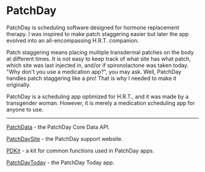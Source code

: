 # PatchDay

PatchDay is scheduling software designed for hormone replacement therapy. I was inspired to make patch staggering easier but later the app evolved into an all-encompassing H.R.T. companion.

Patch staggering means placing multiple transdermal patches on the body at different times. It is not easy to keep track of what site has what patch, which site was last injected in, and/or if spironolactone was taken today. "Why don't you use a medication app?", you may ask. Well, PatchDay handles patch staggering like a pro! That is why I needed to make it originally.

PatchDay is a scheduling app optimized for H.R.T., and it was made by a transgender woman. However, it is merely a medication scheduling app for anyone to use.

--------------

  
  [PatchData](./PatchData/readme.md) - the PatchDay Core Data API.
  
  [PatchDaySite](../PatchDaySite/readme.md) - the PatchDay support website.
  
  [PDKit](./PDKit/readme.md) - a kit for common functions used in PatchDay apps.
  
  [PatchDayToday](./PatchDayToday/readme.md) - the PatchDay Today app.
